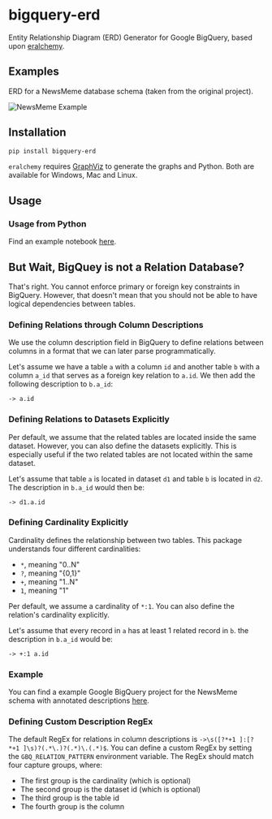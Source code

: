 # bigquery-erd

Entity Relationship Diagram (ERD) Generator for Google BigQuery, based upon [eralchemy](https://github.com/Alexis-benoist/eralchemy).

## Examples

ERD for a NewsMeme database schema (taken from the original project).

![NewsMeme Example](./examples/newsmeme.png)

## Installation

```sh
pip install bigquery-erd
```

`eralchemy` requires [GraphViz](http://www.graphviz.org/download) to generate the graphs and Python. Both are available for Windows, Mac and Linux.

## Usage

### Usage from Python

Find an example notebook [here](./notebooks/example.py).

## But Wait, BigQuey is not a Relation Database?

That's right. You cannot enforce primary or foreign key constraints in BigQuery. However, that doesn't mean that you should not be able to have logical dependencies between tables.

### Defining Relations through Column Descriptions

We use the column description field in BigQuery to define relations between columns in a format that we can later parse programmatically.

Let's assume we have a table `a` with a column `id` and another table `b` with a column `a_id` that serves as a foreign key relation to `a.id`.
We then add the following description to `b.a_id`:

```
-> a.id
```

### Defining Relations to Datasets Explicitly

Per default, we assume that the related tables are located inside the same dataset. However, you can also define the datasets explicitly. This is especially useful if the two related tables are not located within the same dataset.

Let's assume that table `a` is located in dataset `d1` and table `b` is located in `d2`.
The description in `b.a_id` would then be:

```
-> d1.a.id
```

### Defining Cardinality Explicitly

Cardinality defines the relationship between two tables. This package understands four different cardinalities:

- `*`, meaning "0..N"
- `?`, meaning "{0,1}"
- `+`, meaning "1..N"
- `1`, meaning "1"

Per default, we assume a cardinality of `*:1`. You can also define the relation's cardinality explicitly.

Let's assume that every record in `a` has at least 1 related record in `b`.
the description in `b.a_id` would be:

```
-> +:1 a.id
```

### Example

You can find a example Google BigQuery project for the NewsMeme schema with annotated descriptions [here](https://console.cloud.google.com/bigquery?project=test-project-jjagusch&p=test-project-jjagusch&d=newsmeme&page=dataset).

### Defining Custom Description RegEx

The default RegEx for relations in column descriptions is `->\s([?*+1 ]:[?*+1 ]\s)?(.*\.)?(.*)\.(.*)$`. You can define a custom RegEx by setting the `GBQ_RELATION_PATTERN` environment variable.
The RegEx should match four capture groups, where:

- The first group is the cardinality (which is optional)
- The second group is the dataset id (which is optional)
- The third group is the table id
- The fourth group is the column
